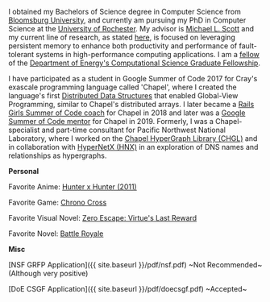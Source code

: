 I obtained my Bachelors of Science degree in Computer Science from [Bloomsburg University](http://www.bloomu.edu/computer-science),
and currently am pursuing my PhD in Computer Science at the [University of Rochester](https://www.cs.rochester.edu). My advisor is
[Michael L. Scott](https://www.cs.rochester.edu/~scott/) and my current line of research, as stated 
[here](https://www.cs.rochester.edu/news-events/news/2019-04-17_jenkins_csgf.html), is focused on leveraging persistent memory
to enhance both productivity and performance of fault-tolerant systems in high-performance computing applications. I am a [fellow
](https://www.krellinst.org/csgf/fellows/profile?n=jenkins2019) of the [Department of Energy's Computational Science Graduate Fellowship](https://www.krellinst.org/csgf/).

I have participated as a student in Google Summer of Code 2017 for Cray's exascale programming language called 'Chapel', where I created
the language's first [Distributed Data Structures](https://summerofcode.withgoogle.com/archive/2017/projects/6530769430249472/) that enabled Global-View Programming, similar to Chapel's distributed arrays. I later became a [Rails Girls Summer of Code coach](https://railsgirlssummerofcode.org/blog/2018-08-07-team-sectumsempra) for Chapel in 2018 and later was a [Google Summer of Code mentor](https://summerofcode.withgoogle.com/archive/2019/projects/5877554395742208/) for Chapel in 2019. Formerly, I was a Chapel-specialist and part-time consultant for Pacific Northwest National Laboratory, where I worked on the [Chapel HyperGraph Library (CHGL)](https://www.osti.gov/doecode/biblio/18401) and in collaboration with [HyperNetX (HNX)](https://www.osti.gov/doecode/biblio/22160) in an exploration of DNS names and relationships as hypergraphs.

**Personal**

Favorite Anime: [Hunter x Hunter (2011)](https://myanimelist.net/anime/11061/Hunter_x_Hunter_2011)

Favorite Game: [Chrono Cross](https://en.wikipedia.org/wiki/Chrono_Cross)

Favorite Visual Novel: [Zero Escape: Virtue's Last Reward](https://zeroescape.fandom.com/wiki/Zero_Escape:_Virtue%27s_Last_Reward)

Favorite Novel: [Battle Royale](https://en.wikipedia.org/wiki/Battle_Royale_(novel))

**Misc**

[NSF GRFP Application]({{ site.baseurl }}/pdf/nsf.pdf) ~Not Recommended~ (Although very positive)

[DoE CSGF Application]({{ site.baseurl }}/pdf/doecsgf.pdf) ~Accepted~

